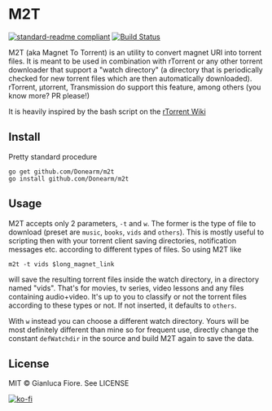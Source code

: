 # M2T

[![standard-readme compliant](https://img.shields.io/badge/readme%20style-standard-brightgreen.svg?style=flat-square)](https://github.com/RichardLitt/standard-readme) [![Build Status](https://travis-ci.org/Donearm/m2t.svg?branch=master)](https://travis-ci.org/Donearm/m2t)

M2T (aka Magnet To Torrent) is an utility to convert magnet URI into torrent files. It is meant to be used in combination with rTorrent or any other torrent downloader that support a "watch directory" (a directory that is periodically checked for new torrent files which are then automatically downloaded). rTorrent, µtorrent, Transmission do support this feature, among others (you know more? PR please!)

It is heavily inspired by the bash script on the [rTorrent Wiki](http://community.rutorrent.org/MagnetUri#Handling_.22magnet:.22_URIs_via_a_bash_script)

## Install

Pretty standard procedure

	go get github.com/Donearm/m2t
	go install github.com/Donearm/m2t

## Usage

M2T accepts only 2 parameters, `-t` and `w`. The former is the type of file to download (preset are `music`, `books`, `vids` and `others`). This is mostly useful to scripting then with your torrent client saving directories, notification messages etc. according to different types of files. So using M2T like

	m2t -t vids $long_magnet_link

will save the resulting torrent files inside the watch directory, in a directory named "vids". That's for movies, tv series, video lessons and any files containing audio+video. It's up to you to classify or not the torrent files according to these types or not. If not inserted, it defaults to `others`.

With `w` instead you can choose a different watch directory. Yours will be most definitely different than mine so for frequent use, directly change the constant `defWatchdir` in the source and build M2T again to save the data.

## License

MIT © Gianluca Fiore. See LICENSE

[![ko-fi](https://www.ko-fi.com/img/donate_sm.png)](https://ko-fi.com/W7W7KA0Z)
